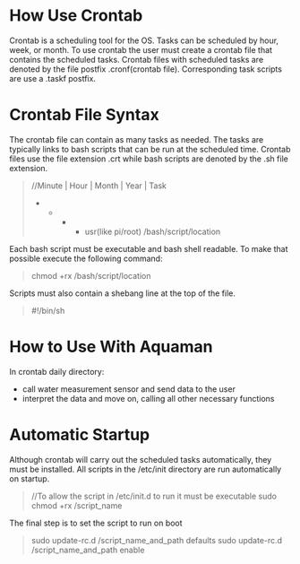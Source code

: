 # How Use Crontab
Crontab is a scheduling tool for the OS. Tasks can be scheduled by hour, week, or month. To use crontab the user must create a crontab file that contains the scheduled tasks. Crontab files with scheduled tasks are denoted by the file postfix .cronf(crontab file). Corresponding task scripts are use a .taskf postfix.

# Crontab File Syntax
The crontab file can contain as many tasks as needed. The tasks are typically links to bash scripts that can be run at the scheduled time. Crontab files use the file extension .crt while bash scripts are denoted by the .sh file extension.

> //Minute | Hour | Month | Year | Task
> * * * * usr(like pi/root) /bash/script/location

Each bash script must be executable and bash shell readable. To make that possible execute the following command:

> chmod +rx /bash/script/location

Scripts must also contain a shebang line at the top of the file.

> #!/bin/sh

# How to Use With Aquaman
In crontab daily directory: 
* call water measurement sensor and send data to the user
* interpret the data and move on, calling all other necessary functions

# Automatic Startup
Although crontab will carry out the scheduled tasks automatically, they must be installed. All scripts in the /etc/init directory are run automatically on startup.

> //To allow the script in /etc/init.d to run it must be executable
> sudo chmod +rx /script_name

The final step is to set the script to run on boot

> sudo update-rc.d /script_name_and_path defaults
> sudo update-rc.d /script_name_and_path enable	

